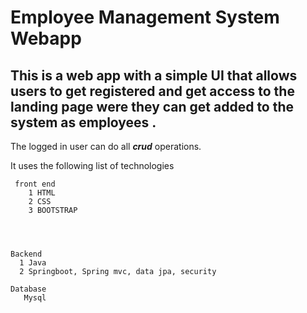 # Employee Management System Webapp #

## This is a web app with a simple UI that allows users to get registered and get access to the landing page were they can get added to the system as employees .

The logged in user can do all ***_crud_*** operations. 


It uses the following list of technologies
    
     front end 
        1 HTML
        2 CSS
        3 BOOTSTRAP
     
     
      

    Backend
      1 Java
      2 Springboot, Spring mvc, data jpa, security

    Database
       Mysql
    
